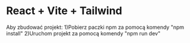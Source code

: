 # React + Vite + Tailwind

Aby zbudować projekt:
1)Pobierz paczki npm za pomocą komendy "npm install"
2)Uruchom projekt za pomocą komendy "npm run dev"
